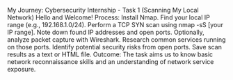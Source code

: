 My Journey: Cybersecurity Internship - Task 1 (Scanning My Local Network)
Hello and Welcome!
Process:
Install Nmap. 
Find your local IP range (e.g., 192.168.1.0/24). 
Perform a TCP SYN scan using nmap -sS [your IP range]. 
Note down found IP addresses and open ports. 
Optionally, analyze packet capture with Wireshark. 
Research common services running on those ports. 
Identify potential security risks from open ports. 
Save scan results as a text or HTML file. 
Outcome: The task aims us to know basic network reconnaissance skills and an understanding of network service exposure. 
